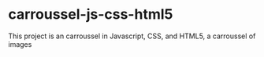 # carroussel-js-css-html5

 This project is an carroussel in Javascript, CSS, and HTML5, a carroussel of images
